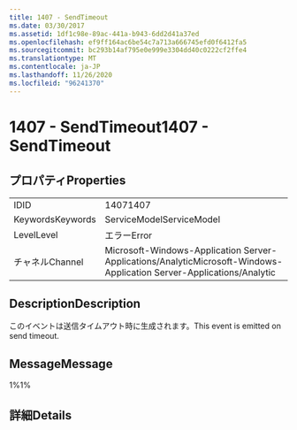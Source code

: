 ```yaml
---
title: 1407 - SendTimeout
ms.date: 03/30/2017
ms.assetid: 1df1c98e-89ac-441a-b943-6dd2d41a37ed
ms.openlocfilehash: ef9ff164ac6be54c7a713a666745efd0f6412fa5
ms.sourcegitcommit: bc293b14af795e0e999e3304dd40c0222cf2ffe4
ms.translationtype: MT
ms.contentlocale: ja-JP
ms.lasthandoff: 11/26/2020
ms.locfileid: "96241370"
---
```

# <a name="1407---sendtimeout"></a><span data-ttu-id="8753f-102">1407 - SendTimeout</span><span class="sxs-lookup"><span data-stu-id="8753f-102">1407 - SendTimeout</span></span>

## <a name="properties"></a><span data-ttu-id="8753f-103">プロパティ</span><span class="sxs-lookup"><span data-stu-id="8753f-103">Properties</span></span>  
  
|||  
|-|-|  
|<span data-ttu-id="8753f-104">ID</span><span class="sxs-lookup"><span data-stu-id="8753f-104">ID</span></span>|<span data-ttu-id="8753f-105">1407</span><span class="sxs-lookup"><span data-stu-id="8753f-105">1407</span></span>|  
|<span data-ttu-id="8753f-106">Keywords</span><span class="sxs-lookup"><span data-stu-id="8753f-106">Keywords</span></span>|<span data-ttu-id="8753f-107">ServiceModel</span><span class="sxs-lookup"><span data-stu-id="8753f-107">ServiceModel</span></span>|  
|<span data-ttu-id="8753f-108">Level</span><span class="sxs-lookup"><span data-stu-id="8753f-108">Level</span></span>|<span data-ttu-id="8753f-109">エラー</span><span class="sxs-lookup"><span data-stu-id="8753f-109">Error</span></span>|  
|<span data-ttu-id="8753f-110">チャネル</span><span class="sxs-lookup"><span data-stu-id="8753f-110">Channel</span></span>|<span data-ttu-id="8753f-111">Microsoft-Windows-Application Server-Applications/Analytic</span><span class="sxs-lookup"><span data-stu-id="8753f-111">Microsoft-Windows-Application Server-Applications/Analytic</span></span>|  
  
## <a name="description"></a><span data-ttu-id="8753f-112">Description</span><span class="sxs-lookup"><span data-stu-id="8753f-112">Description</span></span>  

 <span data-ttu-id="8753f-113">このイベントは送信タイムアウト時に生成されます。</span><span class="sxs-lookup"><span data-stu-id="8753f-113">This event is emitted on send timeout.</span></span>  
  
## <a name="message"></a><span data-ttu-id="8753f-114">Message</span><span class="sxs-lookup"><span data-stu-id="8753f-114">Message</span></span>  

 <span data-ttu-id="8753f-115">1%</span><span class="sxs-lookup"><span data-stu-id="8753f-115">1%</span></span>  
  
## <a name="details"></a><span data-ttu-id="8753f-116">詳細</span><span class="sxs-lookup"><span data-stu-id="8753f-116">Details</span></span>
